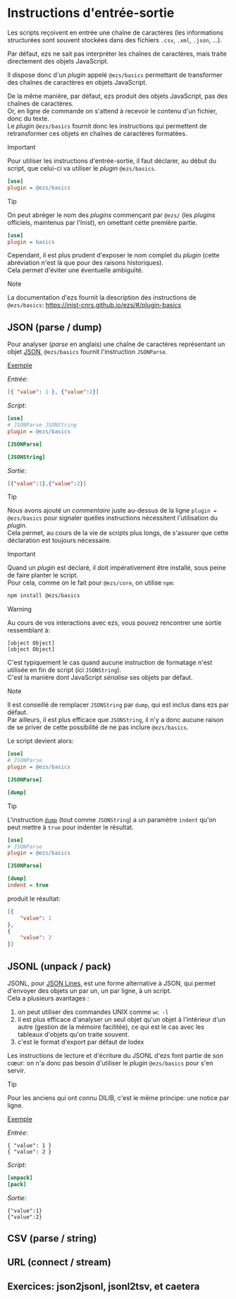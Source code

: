 # Instructions d'entrée-sortie

Les scripts reçoivent en entrée une chaîne de caractères (les informations
structurées sont souvent stockées dans des fichiers `.csv`, `.xml`, `.json`,
...).

Par défaut, ezs ne sait pas interpréter les chaînes de caractères, mais traite
directement des objets JavaScript.

Il dispose donc d'un *plugin* appelé `@ezs/basics` permettant de transformer des
chaînes de caractères en objets JavaScript.

De la même manière, par défaut, ezs produit des objets JavaScript, pas des
chaînes de caractères.  
Or, en ligne de commande on s'attend à recevoir le contenu d'un fichier, donc du
texte.  
Le *plugin* `@ezs/basics` fournit donc les instructions qui permettent de
retransformer ces objets en chaînes de caractères formatées.  

> [!IMPORTANT]  
> Pour utiliser les instructions d'entrée-sortie, il faut déclarer, au début du
> script, que celui-ci va utiliser le *plugin* `@ezs/basics`.  
>
> ```ini
> [use]
> plugin = @ezs/basics
> ```

> [!TIP]  
> On peut abréger le nom des *plugins* commençant par `@ezs/` (les *plugins*
> officiels, maintenus par l'Inist), en omettant cette première partie.  
>
> ```ini
> [use]
> plugin = basics
> ```
>
> Cependant, il est plus prudent d'exposer le nom complet du *plugin* (cette
> abréviation n'est là que pour des raisons historiques).  
> Cela permet d'éviter une éventuelle ambiguïté.  

> [!NOTE]  
> La documentation d'ezs fournit la description des instructions de
> `@ezs/basics`: <https://inist-cnrs.github.io/ezs/#/plugin-basics>

## JSON (parse / dump)

Pour analyser (*parse* en anglais) une chaîne de caractères représentant un
objet [JSON](https://www.json.org/json-fr.html), `@ezs/basics` fournit
l'instruction `JSONParse`.  

[Exemple](http://ezs-playground.daf.intra.inist.fr/?x=eyJpbnB1dCI6Ilt7IFwidmFsdWVcIjogMSB9LCB7XCJ2YWx1ZVwiOjJ9XSIsInNjcmlwdCI6Ilt1c2VdXG4jIEpTT05QYXJzZSBKU09OU3RyaW5nXG5wbHVnaW4gPSBAZXpzL2Jhc2ljc1xuXG5bSlNPTlBhcnNlXVxuXG5bSlNPTlN0cmluZ11cbiJ9)

*Entrée*:

```json
[{ "value": 1 }, {"value":2}]
```

*Script*:

```ini
[use]
# JSONParse JSONString
plugin = @ezs/basics

[JSONParse]

[JSONString]
```

*Sortie*:

```json
[{"value":1},{"value":2}]
```

> [!TIP]  
> Nous avons ajouté un *commentaire* juste au-dessus de la ligne `plugin =
> @ezs/basics` pour signaler quelles instructions nécessitent l'utilisation du
> *plugin*.  
> Cela permet, au cours de la vie de scripts plus longs, de s'assurer que cette
> déclaration est toujours nécessaire.  

> [!IMPORTANT]  
> Quand un *plugin* est déclaré, il doit impérativement être installé, sous
> peine de faire planter le script.  
> Pour cela, comme on le fait pour `@ezs/core`, on utilise `npm`:
>
> ```bash
> npm install @ezs/basics
> ```

> [!WARNING]  
> Au cours de vos interactions avec ezs, vous pouvez rencontrer une
> sortie ressemblant à:
>
> ```log
> [object Object]
> [object Object]
> ```
>
> C'est typiquement le cas quand aucune instruction de formatage n'est utilisée
> en fin de script (ici `JSONString`).  
> C'est la manière dont JavaScript *sérialise* ses objets par défaut.  

> [!NOTE]  
> Il est conseillé de remplacer `JSONString` par `dump`, qui est inclus dans ezs
> par défaut.  
> Par ailleurs, il est plus efficace que `JSONString`, il n'y a donc aucune
> raison de se priver de cette possibilité de ne pas inclure `@ezs/basics`.  
>
> Le script devient alors:
>
> ```ini
> [use]
> # JSONParse
> plugin = @ezs/basics
>
> [JSONParse]
>
> [dump]
> ```

> [!TIP]  
> L'instruction [`dump`](https://inist-cnrs.github.io/ezs/#/plugin-core?id=dump)
> (tout comme `JSONString`) a un paramètre `indent` qu'on peut mettre à `true`
> pour indenter le résultat.
>
> ```ini
> [use]
> # JSONParse
> plugin = @ezs/basics
> 
> [JSONParse]
> 
> [dump]
> indent = true
> ```
>
> produit le résultat:
>
> ```json
> [{
>     "value": 1
> },
> {
>     "value": 2
> }]
> ```

## JSONL (unpack / pack)

JSONL, pour [JSON Lines](https://jsonlines.org/), est une forme alternative à
JSON, qui permet d'envoyer des objets un par un, un par ligne, à un script.  
Cela a plusieurs avantages :

1. on peut utiliser des commandes UNIX comme `wc -l`
2. il est plus efficace d'analyser un seul objet qu'un objet à l'intérieur d'un
   autre (gestion de la mémoire facilitée), ce qui est le cas avec les tableaux
   d'objets qu'on traite souvent.  
3. c'est le format d'export par défaut de lodex

Les instructions de lecture et d'écriture du JSONL d'ezs font partie de son
cœur: on n'a donc pas besoin d'utiliser le *plugin* `@ezs/basics` pour s'en
servir.

> [!TIP]  
> Pour les anciens qui ont connu DILIB, c'est le même principe: une notice par
> ligne.  

[Exemple](http://ezs-playground.daf.intra.inist.fr/?x=eyJpbnB1dCI6InsgXCJ2YWx1ZVwiOiAxIH1cbnsgXCJ2YWx1ZVwiOiAyIH0iLCJzY3JpcHQiOiJbdW5wYWNrXVxuW3BhY2tdIn0=)

*Entrée*:

```jsonl
{ "value": 1 }
{ "value": 2 }
```

*Script*:

```ini
[unpack]
[pack]
```

*Sortie*:

```jsonl
{"value":1}
{"value":2}
```

## CSV (parse / string)

## URL (connect / stream)

## Exercices: json2jsonl, jsonl2tsv, et caetera
